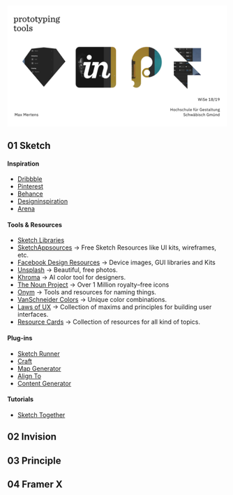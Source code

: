 ![](hero.png)
## 01 Sketch


#### Inspiration
- [Dribbble](https://dribbble.com/)  
- [Pinterest](https://www.pinterest.com/)  
- [Behance](https://www.behance.net/)    
- [Designinspiration](https://www.designspiration.net/)  
- [Arena](https://www.are.na/)



#### Tools & Resources
- [Sketch Libraries](https://sketchapp.com/libraries/)
- [SketchAppsources](https://www.sketchappsources.com/) → Free Sketch Resources like UI kits, wireframes, etc.
- [Facebook Design Resources](https://facebook.design/toolsandresources/)  → Device images, GUI libraries and Kits 
- [Unsplash](https://unsplash.com/)  → Beautiful, free photos.
- [Khroma](http://khroma.co/)  → AI color tool for designers.
- [The Noun Project](https://thenounproject.com/)  → Over 1 Million royalty–free icons
- [Onym](https://onym.co/) → Tools and resources for naming things.
- [VanSchneider Colors](https://www.vanschneider.com/colors) → Unique color combinations.
- [Laws of UX](https://lawsofux.com/) → Collection of maxims and principles for building user interfaces.
- [Resource Cards](https://resourcecards.com/) → Collection of resources for all kind of topics.




#### Plug-ins
- [Sketch Runner](https://sketchrunner.com/)  
- [Craft](https://www.invisionapp.com/craft)  
- [Map Generator](https://github.com/eddiesigner/sketch-map-generator)
- [Align To](https://github.com/LucienLee/AlignTo)
- [Content Generator](https://github.com/timuric/Content-generator-sketch-plugin)


#### Tutorials
- [Sketch Together](https://www.youtube.com/watch?v=cEplnCnZuDM&list=PLWlUJU11tp4fEXI8deWhBQAHDv9R23WHB)

## 02 Invision
## 03 Principle
## 04 Framer X
